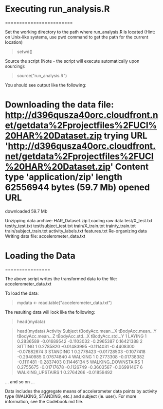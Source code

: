 # Executing run_analysis.R
========================

Set the working directory to the path where run_analysis.R is located
(Hint: on Unix-like systems, use pwd command to get the path for the current location)

  > setwd(<location of run_analysis.R>)

Source the script (Note - the script will execute automatically upon sourcing):

  > source("run_analysis.R")

You should see output like the following:

Downloading the data file: http://d396qusza40orc.cloudfront.net/getdata%2Fprojectfiles%2FUCI%20HAR%20Dataset.zip
trying URL 'http://d396qusza40orc.cloudfront.net/getdata%2Fprojectfiles%2FUCI%20HAR%20Dataset.zip'
Content type 'application/zip' length 62556944 bytes (59.7 Mb)
opened URL
==================================================
downloaded 59.7 Mb

Unzipping data archive: HAR_Dataset.zip
Loading raw data
test/X_test.txt
test/y_test.txt
test/subject_test.txt
train/X_train.txt
train/y_train.txt
train/subject_train.txt
activity_labels.txt
features.txt
Re-organizing data
Writing data file: accelerometer_data.txt
> 


# Loading the Data
================

The above script writes the transformed data to the file: accelerometer_data.txt

To load the data:

  > mydata <- read.table("accelerometer_data.txt")

The resulting data will look like the following:

  > head(mydata)

> head(mydata)
            Activity Subject tBodyAcc.mean...X tBodyAcc.mean...Y tBodyAcc.mean...Z tBodyAcc.std...X tBodyAcc.std...Y
1             LAYING       1         0.2836589       -0.01689542        -0.1103032       -0.2965387       0.16421388
2            SITTING       1         0.2785820       -0.01483995        -0.1114031       -0.4408300      -0.07882674
3           STANDING       1         0.2778423       -0.01728503        -0.1077418       -0.2940985       0.07674840
4            WALKING       1         0.2773308       -0.01738382        -0.1111481       -0.2837403       0.11446134
5 WALKING_DOWNSTAIRS       1         0.2755675       -0.01717678        -0.1126749       -0.3603567      -0.06991407
6   WALKING_UPSTAIRS       1         0.2764266       -0.01859492 

... and so on ...

Data includes the aggregate means of accelerometer data points by activity type (WALKING, STANDING, etc.) and subject (ie. user). For more information, see the Codebook.md file.
